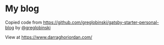 # My blog

Copied code from https://github.com/greglobinski/gatsby-starter-personal-blog by [@greglobinski](https://twitter.com/greglobinski)

View at https://www.darraghoriordan.com/


